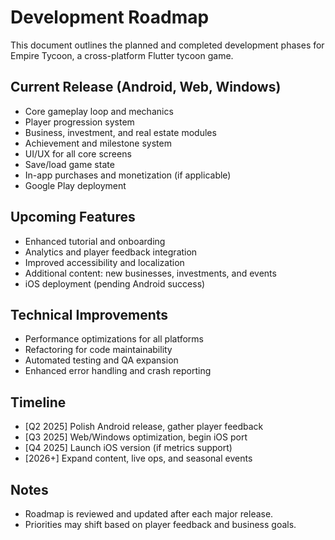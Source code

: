# Development Roadmap

This document outlines the planned and completed development phases for Empire Tycoon, a cross-platform Flutter tycoon game.

## Current Release (Android, Web, Windows)
- Core gameplay loop and mechanics
- Player progression system
- Business, investment, and real estate modules
- Achievement and milestone system
- UI/UX for all core screens
- Save/load game state
- In-app purchases and monetization (if applicable)
- Google Play deployment

## Upcoming Features
- Enhanced tutorial and onboarding
- Analytics and player feedback integration
- Improved accessibility and localization
- Additional content: new businesses, investments, and events
- iOS deployment (pending Android success)

## Technical Improvements
- Performance optimizations for all platforms
- Refactoring for code maintainability
- Automated testing and QA expansion
- Enhanced error handling and crash reporting

## Timeline
- [Q2 2025] Polish Android release, gather player feedback
- [Q3 2025] Web/Windows optimization, begin iOS port
- [Q4 2025] Launch iOS version (if metrics support)
- [2026+] Expand content, live ops, and seasonal events

## Notes
- Roadmap is reviewed and updated after each major release.
- Priorities may shift based on player feedback and business goals.
